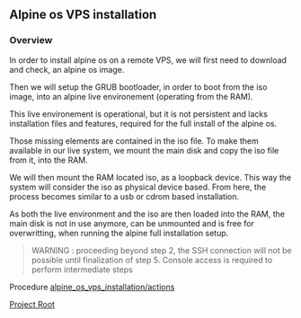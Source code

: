 ## Alpine os VPS installation

### Overview

In order to install alpine os on a remote VPS, we will first need to download and check, an alpine os image.

Then we will setup the GRUB bootloader, in order to boot from the iso image, into an alpine live environement (operating from the RAM).<br>


This live environement is operational, but it is not persistent and lacks installation files and features, required for the full install of the alpine os.

Those missing elements are contained in the iso file. To make them available in our live system, we mount the main disk and copy the iso file from it, into the RAM.

We will then mount the RAM located iso, as a loopback device. This way the system will consider the iso as physical device based.
From here, the process becomes similar to a usb or cdrom based installation.

As both the live environment and the iso are then loaded into the RAM, the main disk is not in use anymore, can be unmounted and is free for overwritting, when running the alpine full installation setup. 


> WARNING :
proceeding beyond step 2, the SSH connection will not be possible until finalization of step 5. Console access is required to perform intermediate steps

>

Procedure [alpine_os_vps_installation/actions](actions.md)

[Project Root](../README.md)